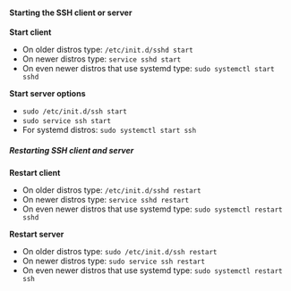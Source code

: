 #### Starting the SSH client or server
**Start client**
- On older distros type: `/etc/init.d/sshd start`
- On newer distros type: `service sshd start`
- On even newer distros that use systemd type: `sudo systemctl start sshd`

**Start server options**
- `sudo /etc/init.d/ssh start`
- `sudo service ssh start`
- For systemd distros: `sudo systemctl start ssh`

##### Restarting SSH client and server

**Restart client**
- On older distros type: `/etc/init.d/sshd restart`
- On newer distros type: `service sshd restart`
- On even newer distros that use systemd type: `sudo systemctl restart sshd`

**Restart server**
- On older distros type: `sudo /etc/init.d/ssh restart`
- On newer distros type: `sudo service ssh restart`
- On even newer distros that use systemd type: `sudo systemctl restart ssh`
